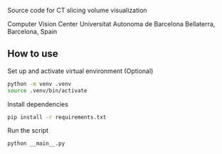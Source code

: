 Source code for CT slicing volume visualization

Computer Vision Center
Universitat Autonoma de Barcelona
Bellaterra, Barcelona, Spain

## How to use

Set up and activate virtual environment (Optional)

```bash
python -m venv .venv
source .venv/bin/activate
```

Install dependencies

```bash
pip install -r requirements.txt
```

Run the script

```bash
python __main__.py
```
